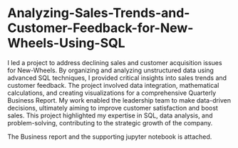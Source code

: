 # Analyzing-Sales-Trends-and-Customer-Feedback-for-New-Wheels-Using-SQL

I led a project to address declining sales and customer acquisition issues for New-Wheels. By organizing and analyzing unstructured data using advanced SQL techniques, I provided critical insights into sales trends and customer feedback. The project involved data integration, mathematical calculations, and creating visualizations for a comprehensive Quarterly Business Report. My work enabled the leadership team to make data-driven decisions, ultimately aiming to improve customer satisfaction and boost sales. This project highlighted my expertise in SQL, data analysis, and problem-solving, contributing to the strategic growth of the company.

The Business report and the supporting jupyter notebook is attached.
